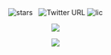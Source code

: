 <div align="center">
<img alt="stars" src="https://img.shields.io/github/stars/thehassantahir?style=for-the-badge"> &nbsp;
<img alt="Twitter URL" src="https://img.shields.io/twitter/follow/thehassantahir?style=for-the-badge">
<img alt="lic" src="https://img.shields.io/github/license/thehassantahir/faceboom?style=for-the-badge">
  </div>
<p align="center">  <a href="https://thehassantahir.web.app" target="_blank"><img src="https://github.com/thehassantahir/thehassantahir/blob/main/cover.jpg"></a>
  <p align="center"> <img src="https://github-profile-summary-cards.vercel.app/api/cards/profile-details?username=thehassantahir&theme=github_dark">
</p>
</p>
<!-- <h2 align="center">Software Engineer - Penetration Tester</h2> -->


